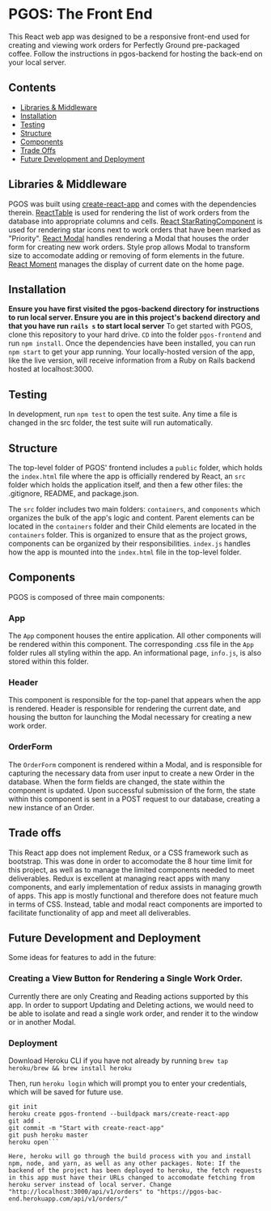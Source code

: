 # PGOS: The Front End

This React web app was designed to be a responsive front-end used for creating and viewing work orders for Perfectly Ground pre-packaged coffee. Follow the instructions in pgos-backend for hosting the back-end on your local server.  

## Contents

- [Libraries & Middleware](#libraries--middleware)
- [Installation](#installation)
- [Testing](#testing)
- [Structure](#structure)
- [Components](#components)
- [Trade Offs](#trade-offs)
- [Future Development and Deployment](#future-development-and-deployment)

## Libraries & Middleware

PGOS was built using [create-react-app](https://github.com/facebook/create-react-app) and comes with the dependencies therein. [ReactTable](https://www.npmjs.com/package/react-table) is used for rendering the list of work orders from the database into appropriate columns and cells. [React StarRatingComponent](https://github.com/voronianski/react-star-rating-component) is used for rendering star icons next to work orders that have been marked as "Priority". [React Modal](https://reactcommunity.org/react-modal/) handles rendering a Modal that houses the order form for creating new work orders. Style prop allows Modal to transform size to accomodate adding or removing of form elements in the future. [React Moment](https://www.npmjs.com/package/react-moment) manages the display of current date on the home page.

## Installation

  **Ensure you have first visited the pgos-backend directory for instructions to run local server. Ensure you are in this project's backend directory and that you have run ```rails s``` to start local server**
To get started with PGOS, clone this repository to your hard drive. ```CD``` into the folder ```pgos-frontend``` and run ```npm install```. Once the dependencies have been installed, you can run ```npm start``` to get your app running. Your locally-hosted version of the app, like the live version, will receive information from a Ruby on Rails backend hosted at localhost:3000.

## Testing

In development, run ```npm test``` to open the test suite. Any time a file is changed in the src folder, the test suite will run automatically.

## Structure

The top-level folder of PGOS' frontend includes a `public` folder, which holds the `index.html` file where the app is officially rendered by React, an `src` folder which holds the application itself, and then a few other files: the .gitignore, README, and package.json.

The `src` folder includes two main folders: `containers`, and `components` which organizes the bulk of the app's logic and content. Parent elements can be located in the `containers` folder and their Child elements are located in the `containers` folder. This is organized to ensure that as the project grows, components can be organized by their responsibilities. `index.js` handles how the app is mounted into the `index.html` file in the top-level folder.

## Components

PGOS is composed of three main components:

### App

The `App` component houses the entire application. All other components will be rendered within this component. The corresponding .css file in the `App` folder rules all styling within the app. An informational page, `info.js`, is also stored within this folder.

### Header

This component is responsible for the top-panel that appears when the app is rendered. Header is responsible for rendering the current date, and housing the button for launching the Modal necessary for creating a new work order.

### OrderForm

The `OrderForm` component is rendered within a Modal, and is responsible for capturing the necessary data from user input to create a new Order in the database. When the form fields are changed, the state within the component is updated. Upon successful submission of the form, the state within this component is sent in a POST request to our database, creating a new instance of an Order.

## Trade offs

This React app does not implement Redux, or a CSS framework such as bootstrap. This was done in order to accomodate the 8 hour time limit for this project, as well as to manage the limited components needed to meet deliverables. Redux is excellent at managing react apps with many components, and early implementation of redux assists in managing growth of apps. This app is mostly functional and therefore does not feature much in terms of CSS. Instead, table and modal react components are imported to facilitate functionality of app and meet all deliverables.  

## Future Development and Deployment

Some ideas for features to add in the future:

### Creating a View Button for Rendering a Single Work Order.

Currently there are only Creating and Reading actions supported by this app. In order to support Updating and Deleting actions, we would need to be able to isolate and read a single work order, and render it to the window or in another Modal.

### Deployment

Download Heroku CLI if you have not already by running ```brew tap heroku/brew && brew install heroku```

Then, run ```heroku login``` which will prompt you to enter your credentials, which will be saved for future use.

```cd pgos-frontend
git init
heroku create pgos-frontend --buildpack mars/create-react-app
git add .
git commit -m "Start with create-react-app"
git push heroku master
heroku open```

Here, heroku will go through the build process with you and install npm, node, and yarn, as well as any other packages. Note: If the backend of the project has been deployed to heroku, the fetch requests in this app must have their URLs changed to accomodate fetching from heroku server instead of local server. Change "http://localhost:3000/api/v1/orders" to "https://pgos-bac-end.herokuapp.com/api/v1/orders/"
